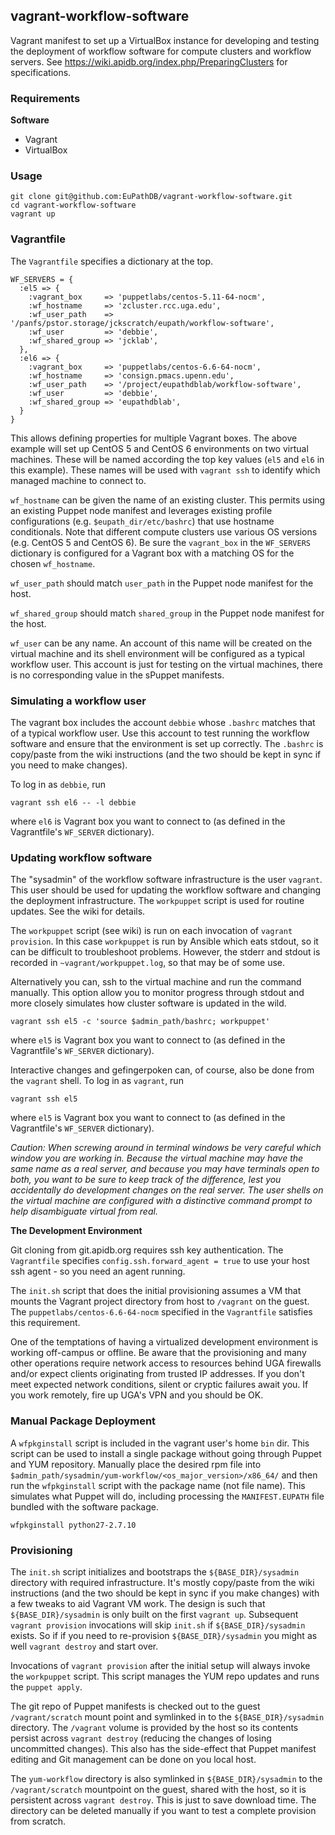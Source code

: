 ## vagrant-workflow-software

Vagrant manifest to set up a VirtualBox instance for developing and testing the deployment of workflow software for compute clusters and workflow servers. See https://wiki.apidb.org/index.php/PreparingClusters for specifications.

### Requirements

__Software__

- Vagrant
- VirtualBox


### Usage

    git clone git@github.com:EuPathDB/vagrant-workflow-software.git
    cd vagrant-workflow-software
    vagrant up

### Vagrantfile

The `Vagrantfile` specifies a dictionary at the top.

    WF_SERVERS = {
      :el5 => {
        :vagrant_box     => 'puppetlabs/centos-5.11-64-nocm',
        :wf_hostname     => 'zcluster.rcc.uga.edu',
        :wf_user_path    => '/panfs/pstor.storage/jckscratch/eupath/workflow-software',
        :wf_user         => 'debbie',
        :wf_shared_group => 'jcklab',
      },
      :el6 => {
        :vagrant_box     => 'puppetlabs/centos-6.6-64-nocm',
        :wf_hostname     => 'consign.pmacs.upenn.edu',
        :wf_user_path    => '/project/eupathdblab/workflow-software',
        :wf_user         => 'debbie',
        :wf_shared_group => 'eupathdblab',
      }
    }

This allows defining properties for multiple Vagrant boxes. The above example will set up CentOS 5 and CentOS 6 environments on two virtual machines. These will be named according the top key values (`el5` and `el6` in this example). These names will be used with `vagrant ssh` to identify which managed machine to connect to.

`wf_hostname` can be given the name of an existing cluster. This permits using an existing Puppet node manifest and leverages existing profile configurations (e.g. `$eupath_dir/etc/bashrc`) that use hostname conditionals. Note that different compute clusters use various OS versions (e.g. CentOS 5 and CentOS 6). Be sure the `vagrant_box` in the `WF_SERVERS` dictionary is configured for a Vagrant box with a matching OS for the chosen `wf_hostname`.

`wf_user_path` should match `user_path` in the Puppet node manifest for the host.

`wf_shared_group` should match `shared_group` in the Puppet node manifest for the host.

`wf_user` can be any name. An account of this name will be created on the virtual machine and its shell environment will be configured as a typical workflow user. This account is just for testing on the virtual machines, there is no corresponding value in the sPuppet manifests.

### Simulating a workflow user

The vagrant box includes the account `debbie` whose `.bashrc` matches that of a typical workflow user. Use this account to test running the workflow software and ensure that the environment is set up correctly. The `.bashrc` is copy/paste from the wiki instructions (and the two should be kept in sync if you need to make changes).

To log in as `debbie`, run

    vagrant ssh el6 -- -l debbie

where `el6` is Vagrant box you want to connect to (as defined in the Vagrantfile's `WF_SERVER` dictionary).

### Updating workflow software

The "sysadmin" of the workflow software infrastructure is the user `vagrant`. This user should be used for updating the workflow software and changing the deployment infrastructure. The `workpuppet` script is used for routine updates. See the wiki for details.

The `workpuppet` script (see wiki) is run on each invocation of `vagrant provision`. In this case `workpuppet` is run by Ansible which eats stdout, so it can be difficult to troubleshoot problems. However, the stderr and stdout is recorded in `~vagrant/workpuppet.log`, so that may be of some use.

Alternatively you can, ssh to the virtual machine and run the command manually. This option allow you to monitor progress through stdout and more closely simulates how cluster software is updated in the wild.

    vagrant ssh el5 -c 'source $admin_path/bashrc; workpuppet'

where `el5` is Vagrant box you want to connect to (as defined in the Vagrantfile's `WF_SERVER` dictionary).

Interactive changes and gefingerpoken can, of course, also be done from the `vagrant` shell. To log in as `vagrant`, run

    vagrant ssh el5

where `el5` is Vagrant box you want to connect to (as defined in the Vagrantfile's `WF_SERVER` dictionary).

_Caution: When screwing around in terminal windows be very careful which window you are working in. Because the virtual machine may have the same name as a real server, and because you may have terminals open to both, you want to be sure to keep track of the difference, lest you accidentally do development changes on the real server. The user shells on the virtual machine are configured with a distinctive command prompt to help disambiguate virtual from real._

__The Development Environment__

Git cloning from git.apidb.org requires ssh key authentication. The `Vagrantfile` specifies `config.ssh.forward_agent = true` to use your host ssh agent - so you need an agent running.

The `init.sh` script that does the initial provisioning assumes a VM that mounts the Vagrant project directory from host to `/vagrant` on the guest. The `puppetlabs/centos-6.6-64-nocm` specified in the `Vagrantfile` satisfies this requirement.

One of the temptations of having a virtualized development environment is working off-campus or offline. Be aware that the provisioning and many other operations require network access to resources behind UGA firewalls and/or expect clients originating from trusted IP addresses. If you don't meet expected network conditions, silent or cryptic failures await you. If you work remotely, fire up UGA's VPN and you should be OK.

### Manual Package Deployment

A `wfpkginstall` script is included in the vagrant user's home `bin` dir. This script can be used to install a single package without going through Puppet and YUM repository. Manually place the desired rpm file into `$admin_path/sysadmin/yum-workflow/<os_major_version>/x86_64/` and then run the `wfpkginstall` script with the package name (not file name). This simulates what Puppet will do, including processing the `MANIFEST.EUPATH` file bundled with the software package.

    wfpkginstall python27-2.7.10

### Provisioning

The `init.sh` script initializes and bootstraps the `${BASE_DIR}/sysadmin` directory with required infrastructure. It's mostly copy/paste from the wiki instructions (and the two should be kept in sync if you make changes) with a few tweaks to aid Vagrant VM work. The design is such that `${BASE_DIR}/sysadmin` is only built on the first `vagrant up`. Subsequent `vagrant provision` invocations will skip `init.sh` if `${BASE_DIR}/sysadmin` exists. So if if you need to re-provision `${BASE_DIR}/sysadmin` you might as well `vagrant destroy` and start over.

Invocations of `vagrant provision` after the initial setup will always invoke the `workpuppet` script. This script manages the YUM repo updates and runs the `puppet apply`.

The git repo of Puppet manifests is checked out to the guest `/vagrant/scratch` mount point and symlinked in to the `${BASE_DIR}/sysadmin` directory. The `/vagrant` volume is provided by the host so its contents persist across `vagrant destroy` (reducing the changes of losing uncommitted changes). This also has the side-effect that Puppet manifest editing and Git management can be done on you local host.

The `yum-workflow` directory is also symlinked in `${BASE_DIR}/sysadmin` to the `/vagrant/scratch` mountpoint on the guest, shared with the host, so it is persistent across `vagrant destroy`. This is just to save download time. The directory can be deleted manually if you want to test a complete provision from scratch.

